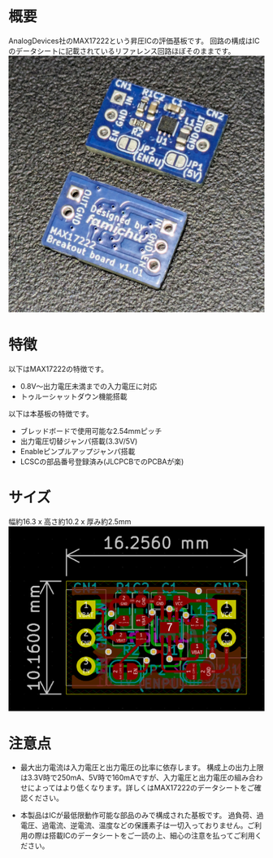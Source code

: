 # 概要
AnalogDevices社のMAX17222という昇圧ICの評価基板です。
回路の構成はICのデータシートに記載されているリファレンス回路ほぼそのままです。
![基板外観](./IMG/overview.jpg)

# 特徴
以下はMAX17222の特徴です。
- 0.8V～出力電圧未満までの入力電圧に対応
- トゥルーシャットダウン機能搭載

以下は本基板の特徴です。
- ブレッドボードで使用可能な2.54mmピッチ
- 出力電圧切替ジャンパ搭載(3.3V/5V)
- Enableピンプルアップジャンパ搭載
- LCSCの部品番号登録済み(JLCPCBでのPCBAが楽)

# サイズ
幅約16.3 x 高さ約10.2 x 厚み約2.5mm
![基板寸法](./IMG/dimensions.png)

# 注意点
- 最大出力電流は入力電圧と出力電圧の比率に依存します。
構成上の出力上限は3.3V時で250mA、5V時で160mAですが、入力電圧と出力電圧の組み合わせによってはより低くなります。詳しくはMAX17222のデータシートをご確認ください。

- 本製品はICが最低限動作可能な部品のみで構成された基板です。
過負荷、過電圧、過電流、逆電流、温度などの保護素子は一切入っておりません。ご利用の際は搭載ICのデータシートをご一読の上、細心の注意を払ってご利用ください。